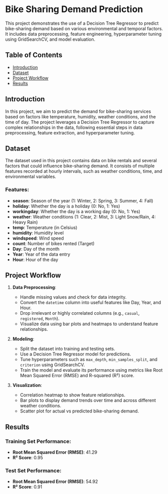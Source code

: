 # Bike Sharing Demand Prediction

This project demonstrates the use of a Decision Tree Regressor to predict bike-sharing demand based on various environmental and temporal factors. It includes data preprocessing, feature engineering, hyperparameter tuning using GridSearchCV, and model evaluation.

## Table of Contents

- [Introduction](#introduction)
- [Dataset](#dataset)
- [Project Workflow](#project-workflow)
- [Results](#results)

## Introduction

In this project, we aim to predict the demand for bike-sharing services based on factors like temperature, humidity, weather conditions, and the time of day. The project leverages a Decision Tree Regressor to capture complex relationships in the data, following essential steps in data preprocessing, feature extraction, and hyperparameter tuning.

## Dataset

The dataset used in this project contains data on bike rentals and several factors that could influence bike-sharing demand. It consists of multiple features recorded at hourly intervals, such as weather conditions, time, and environmental variables.

### Features:

- **season**: Season of the year (1: Winter, 2: Spring, 3: Summer, 4: Fall)
- **holiday**: Whether the day is a holiday (0: No, 1: Yes)
- **workingday**: Whether the day is a working day (0: No, 1: Yes)
- **weather**: Weather conditions (1: Clear, 2: Mist, 3: Light Snow/Rain, 4: Heavy Rain)
- **temp**: Temperature (in Celsius)
- **humidity**: Humidity level
- **windspeed**: Wind speed
- **count**: Number of bikes rented (Target)
- **Day**: Day of the month
- **Year**: Year of the data entry
- **Hour**: Hour of the day

## Project Workflow

1. **Data Preprocessing**:
   - Handle missing values and check for data integrity.
   - Convert the `datetime` column into useful features like Day, Year, and Hour.
   - Drop irrelevant or highly correlated columns (e.g., `casual`, `registered`, `Month`).
   - Visualize data using bar plots and heatmaps to understand feature relationships.

2. **Modeling**:
   - Split the dataset into training and testing sets.
   - Use a Decision Tree Regressor model for predictions.
   - Tune hyperparameters such as `max_depth`, `min_samples_split`, and `criterion` using GridSearchCV.
   - Train the model and evaluate its performance using metrics like Root Mean Squared Error (RMSE) and R-squared (R²) score.

3. **Visualization**:
   - Correlation heatmap to show feature relationships.
   - Bar plots to display demand trends over time and across different weather conditions.
   - Scatter plot for actual vs predicted bike-sharing demand.

## Results

### Training Set Performance:
- **Root Mean Squared Error (RMSE)**: 41.29
- **R² Score**: 0.95

### Test Set Performance:
- **Root Mean Squared Error (RMSE)**: 54.92
- **R² Score**: 0.91
